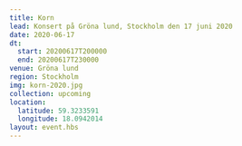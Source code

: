 ```yaml
---
title: Korn
lead: Konsert på Gröna lund, Stockholm den 17 juni 2020
date: 2020-06-17
dt:
  start: 20200617T200000
  end: 20200617T230000
venue: Gröna lund
region: Stockholm
img: korn-2020.jpg
collection: upcoming
location:
  latitude: 59.3233591
  longitude: 18.0942014
layout: event.hbs
---
```

